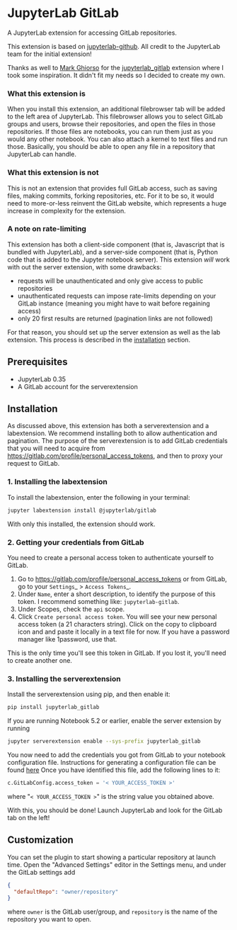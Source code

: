 # JupyterLab GitLab

A JupyterLab extension for accessing GitLab repositories.

This extension is based on [jupyterlab-github](https://github.com/jupyterlab/jupyterlab-github).
All credit to the JupyterLab team for the initial extension!

Thanks as well to [Mark Ghiorso](https://gitlab.com/ghiorso) for the [jupyterlab_gitlab](https://gitlab.com/ENKI-portal/jupyterlab_gitlab)
extension where I took some inspiration. It didn't fit my needs so I decided to create my own.

### What this extension is

When you install this extension, an additional filebrowser tab will be added
to the left area of JupyterLab. This filebrowser allows you to select GitLab
groups and users, browse their repositories, and open the files in those
repositories. If those files are notebooks, you can run them just as you would
any other notebook. You can also attach a kernel to text files and run those.
Basically, you should be able to open any file in a repository that JupyterLab can handle.

### What this extension is not

This is not an extension that provides full GitLab access, such as
saving files, making commits, forking repositories, etc.
For it to be so, it would need to more-or-less reinvent the GitLab website,
which represents a huge increase in complexity for the extension.

### A note on rate-limiting

This extension has both a client-side component (that is, Javascript that is bundled
with JupyterLab), and a server-side component (that is, Python code that is added
to the Jupyter notebook server). This extension _will_ work with out the server extension,
with some drawbacks:

- requests will be unauthenticated and only give access to public repositories
- unauthenticated requests can impose rate-limits depending on your GitLab instance
  (meaning you might have to wait before regaining access)
- only 20 first results are returned (pagination links are not followed)

For that reason, you should set up the server extension as well as the lab extension.
This process is described in the [installation](#Installation) section.

## Prerequisites

- JupyterLab 0.35
- A GitLab account for the serverextension

## Installation

As discussed above, this extension has both a serverextension and a labextension.
We recommend installing both to allow authentication and pagination.
The purpose of the serverextension is to add GitLab credentials that you will need to acquire
from https://gitlab.com/profile/personal_access_tokens, and then to proxy your request to GitLab.

### 1. Installing the labextension

To install the labextension, enter the following in your terminal:

```bash
jupyter labextension install @jupyterlab/gitlab
```

With only this installed, the extension should work.

### 2. Getting your credentials from GitLab

You need to create a personal access token to authenticate yourself to GitLab.

1. Go to https://gitlab.com/profile/personal_access_tokens or from GitLab, go to your `Settings`_ > `Access Tokens`_.
1. Under `Name`, enter a short description, to identify the purpose
   of this token. I recommend something like: `jupyterlab-gitlab`.
1. Under Scopes, check the `api` scope.
1. Click `Create personal access token`. You will see your new personal access token (a 21 characters string).
   Click on the copy to clipboard icon and and paste it locally in a text file for now.
   If you have a password manager like 1password, use that.

This is the only time you'll see this token in GitLab. If you lost it, you'll
need to create another one.

### 3. Installing the serverextension

Install the serverextension using pip, and then enable it:

```bash
pip install jupyterlab_gitlab
```

If you are running Notebook 5.2 or earlier, enable the server extension by running

```bash
jupyter serverextension enable --sys-prefix jupyterlab_gitlab
```

You now need to add the credentials you got from GitLab
to your notebook configuration file. Instructions for generating a configuration
file can be found [here](http://jupyter-notebook.readthedocs.io/en/stable/config_overview.html#configure-nbserver)
Once you have identified this file, add the following lines to it:

```python
c.GitLabConfig.access_token = '< YOUR_ACCESS_TOKEN >'
```

where "`< YOUR_ACCESS_TOKEN >`" is the string value you obtained above.

With this, you should be done! Launch JupyterLab and look for the GitLab tab on the left!

## Customization

You can set the plugin to start showing a particular repository at launch time.
Open the "Advanced Settings" editor in the Settings menu,
and under the GitLab settings add

```json
{
  "defaultRepo": "owner/repository"
}
```

where `owner` is the GitLab user/group,
and `repository` is the name of the repository you want to open.
